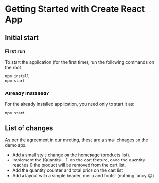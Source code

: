 # Getting Started with Create React App

## Initial start

### First run

To start the application (for the first time), run the following commands on the root

```javascript
npm install
npm start
```

### Already installed?

For the already installed application, you need only to start it as:

```javascript
npm start
```

## List of changes

As per the agreement in our meeting, these are a small chnages on the demo app.

- Add a small style change on the homepage (products list).
- Implement the (Quantity - 1) on the cart feature, once the quantity reaches 0 the product will be removed from the cart list.
- Add the quantity counter and total price on the cart list
- Add a layout with a simple header, menu and footer (nothing fancy :blush:)
